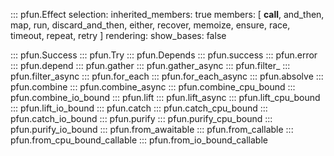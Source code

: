 ::: pfun.Effect
    selection:
        inherited_members: true
        members: [
            __call__,
            and_then,
            map,
            run,
            discard_and_then,
            either,
            recover,
            memoize,
            ensure,
            race,
            timeout,
            repeat,
            retry
        ]
    rendering:
        show_bases: false

::: pfun.Success
::: pfun.Try
::: pfun.Depends
::: pfun.success
::: pfun.error
::: pfun.depend
::: pfun.gather
::: pfun.gather_async
::: pfun.filter_
::: pfun.filter_async
::: pfun.for_each
::: pfun.for_each_async
::: pfun.absolve
::: pfun.combine
::: pfun.combine_async
::: pfun.combine_cpu_bound
::: pfun.combine_io_bound
::: pfun.lift
::: pfun.lift_async
::: pfun.lift_cpu_bound
::: pfun.lift_io_bound
::: pfun.catch
::: pfun.catch_cpu_bound
::: pfun.catch_io_bound
::: pfun.purify
::: pfun.purify_cpu_bound
::: pfun.purify_io_bound
::: pfun.from_awaitable
::: pfun.from_callable
::: pfun.from_cpu_bound_callable
::: pfun.from_io_bound_callable
